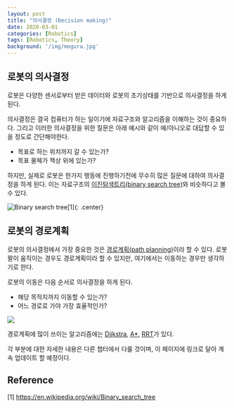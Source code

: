```yaml
---
layout: post
title: "의사결정 (Decision making)"
date: 2020-03-01
categories: [Robotics]
tags: [Robotics, Theory]
background: '/img/mogura.jpg'
---
```


## 로봇의 의사결정

로봇은 다양한 센서로부터 받은 데이터와 로봇의 초기상태를 기반으로 의사결정을 하게 된다.

의사결정은 결국 컴퓨터가 하는 일이기에 자료구조와 알고리즘을 이해하는 것이 중요하다.
그리고 이러한 의사결정을 위한 질문은 아래 예시와 같이 예/아니오로 대답할 수 있을 정도로 간단해야한다.

- 목표로 하는 위치까지 갈 수 있는가?
- 목표 물체가 책상 위에 있는가?

하지만, 실제로 로봇은 한가지 행동에 진행하기전에 무수히 많은 질문에 대하여 의사결정을 하게 된다. 이는 자료구조의 [이진탐색트리(binary search tree)](https://en.wikipedia.org/wiki/Binary_search_tree)와 비슷하다고 볼 수 있다.

![Binary search tree[1]](https://upload.wikimedia.org/wikipedia/commons/thumb/d/da/Binary_search_tree.svg/320px-Binary_search_tree.svg.png?1583051812250 "Binary search tree[1]"){: .center}

## 로봇의 경로계획

로봇의 의사결정에서 가장 중요한 것은 [경로계획(path planning)](https://en.wikipedia.org/wiki/Motion_planning)이라 할 수 있다.
로봇팔이 움직이는 경우도 경로계획이라 할 수 있지만, 여기에서는 이동하는 경우만 생각하기로 한다.

로봇의 이동은 다음 순서로 의사결정을 하게 된다. 
- 해당 목적지까지 이동할 수 있는가?
- 어느 경로로 가야 가장 효율적인가?

![](https://en.wikipedia.org/wiki/Dijkstra%27s_algorithm#/media/File:Dijkstras_progress_animation.gif)

경로계획에 많이 쓰이는 알고리즘에는 [Dijkstra](https://en.wikipedia.org/wiki/Dijkstra%27s_algorithm), [A\*](https://en.wikipedia.org/wiki/A*_search_algorithm), [RRT](https://en.wikipedia.org/wiki/Rapidly-exploring_random_tree)가 있다.

각 부분에 대한 자세한 내용은 다른 챕터에서 다룰 것이며, 이 페이지에 링크로 달아 계속 업데이트 할 예정이다.

## Reference
[1] https://en.wikipedia.org/wiki/Binary_search_tree